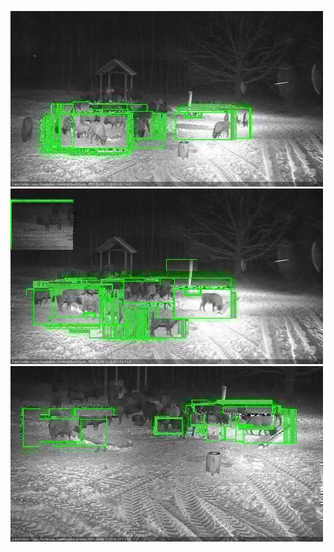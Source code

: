 ![20210206-171714-172717](in2/20210206/20210206-171714-172717_0_.jpg)
![20210206-172723-173727](in2/20210206/20210206-172723-173727_0_.jpg)
![20210206-173733-174737](in2/20210206/20210206-173733-174737_0_.jpg)
